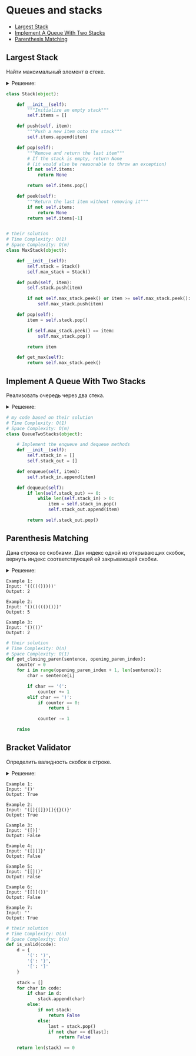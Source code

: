 # Queues and stacks
+ [Largest Stack](#largest-stack)
+ [Implement A Queue With Two Stacks](#implement-a-queue-with-two-stacks)
+ [Parenthesis Matching](#parenthesis-matching)


## Largest Stack
Найти максимальный элемент в стеке.

<details><summary>Решение:</summary><blockquote>

<ol>
 <li>Используем два стека.</li>
 <li>Один для хранения всех элементов, другой для хранения максимумов.</li>
</ol>

</blockquote></details>


```python
class Stack(object):

    def __init__(self):
        """Initialize an empty stack"""
        self.items = []

    def push(self, item):
        """Push a new item onto the stack"""
        self.items.append(item)

    def pop(self):
        """Remove and return the last item"""
        # If the stack is empty, return None
        # (it would also be reasonable to throw an exception)
        if not self.items:
            return None

        return self.items.pop()

    def peek(self):
        """Return the last item without removing it"""
        if not self.items:
            return None
        return self.items[-1]


# their solution
# Time Complexity: O(1)
# Space Complexity: O(m)
class MaxStack(object):

    def __init__(self):
        self.stack = Stack()
        self.max_stack = Stack()

    def push(self, item):
        self.stack.push(item)

        if not self.max_stack.peek() or item >= self.max_stack.peek():
            self.max_stack.push(item)

    def pop(self):
        item = self.stack.pop()

        if self.max_stack.peek() == item:
            self.max_stack.pop()

        return item

    def get_max(self):
        return self.max_stack.peek()

```


## Implement A Queue With Two Stacks
Реализовать очередь через два стека.

<details><summary>Решение:</summary><blockquote>

<ol>
 <li>При enqueue все элементы складываем в стек #1.</li>
 <li>При dequeue все элементы перекладываем в стек #2 и возвращаем элемент со стека #2.</li>
</ol>

</blockquote></details>


```python
# my code based on their solution
# Time Complexity: O(1)
# Space Complexity: O(m)
class QueueTwoStacks(object):

    # Implement the enqueue and dequeue methods
    def __init__(self):
        self.stack_in = []
        self.stack_out = []

    def enqueue(self, item):
        self.stack_in.append(item)

    def dequeue(self):
        if len(self.stack_out) == 0:
            while len(self.stack_in) > 0:
                item = self.stack_in.pop()
                self.stack_out.append(item)

        return self.stack_out.pop()

```


## Parenthesis Matching
Дана строка со скобками.
Дан индекс одной из открывающих скобок, вернуть индекс соответствующей ей закрывающей скобки.

<details><summary>Решение:</summary><blockquote>

<ol>
 <li>Итерируем строку, начиная со следующего элемента после входящей открытвающей скобки.</li>
 <li>Храним в переменной количество встречающихся открывающихся скобок, инкрементируем счетчик по мере прохода строки.</li>
 <li>Если натыкаемся на закрывающую скобку, а также наш счетчик раве 0, то вернуть индекс текущего элемента.</li>
</ol>

</blockquote></details>

```
Example 1:
Input: '((((()))))'
Output: 2

Example 2:
Input: '()()((()()))'
Output: 5

Example 3:
Input: '()(()'
Output: 2
```

```python
# their solution
# Time Complexity: O(n)
# Space Complexity: O(1)
def get_closing_paren(sentence, opening_paren_index):
    counter = 0
    for i in range(opening_paren_index + 1, len(sentence)):
        char = sentence[i]

        if char == '(':
            counter += 1
        elif char == ')':
            if counter == 0:
                return i

            counter -= 1

    raise

```


## Bracket Validator
Определить валидность скобок в строке.

<details><summary>Решение:</summary><blockquote>

<ol>
 <li>Итеририем строку.</li>
 <li>Если скобка открывающая, то добавить в стек.</li>
 <li>Если закрывающаяся и матчится с последним элементом в стеке, то удалить открывающую скобку из стека.</li>
 <li>Если стэк после итерации пуст, то вернуть True, иначе вернуть False.</li>
 <li>.</li>
</ol>

</blockquote></details>

```
Example 1:
Input: '()'
Output: True

Example 2:
Input: '([]{[]})[]{{}()}'
Output: True

Example 3:
Input: '([)]'
Output: False

Example 4:
Input: '([][]}'
Output: False

Example 5:
Input: '[[]()'
Output: False

Example 6:
Input: '[[]]())'
Output: False

Example 7:
Input: ''
Output: True
```

```python
# their solution
# Time Complexity: O(n)
# Space Complexity: O(n)
def is_valid(code):
    d = {
        '(': ')',
        '{': '}',
        '[': ']'
    }

    stack = []
    for char in code:
        if char in d:
            stack.append(char)
        else:
            if not stack:
                return False
            else:
                last = stack.pop()
                if not char == d[last]:
                    return False

    return len(stack) == 0

```

